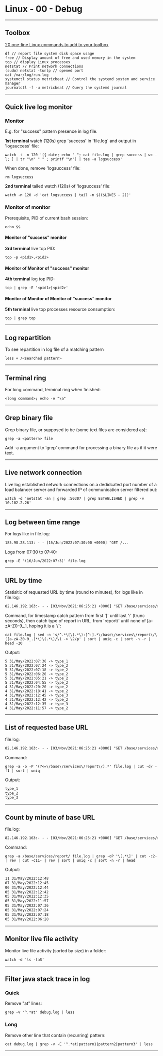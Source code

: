 # Linux - 00 - Debug

***

## Toolbox

[20 one-line Linux commands to add to your toolbox](https://www.redhat.com/sysadmin/one-line-linux-commands)

```console
df // report file system disk space usage
free // Display amount of free and used memory in the system
top // display Linux processes
netstat // Print network connections
(sudo) netstat -tunlp // opened port
cat /var/log/run.log
systemctl status metricbeat // Control the systemd system and service manager
journalctl -f -u metricbeat // Query the systemd journal
```

***

## Quick live log monitor

### Monitor

E.g. for "success" pattern presence in log file.

**1st terminal** watch (120s) grep 'success' in 'file.log' and output in 'logsuccess' file:

```console
watch -t -n 120 '({ date; echo "-"; cat file.log | grep success | wc -l; } | tr "\n" " " ; printf "\n") | tee -a logsuccess'
```

When done, remove 'logsuccess' file:

```console
rm logsuccess
```

**2nd terminal** tailed watch (120s) of 'logsuccess' file:

```console
watch -n 120 -d 'cat logsuccess | tail -n $(($LINES - 2))'
```

### Monitor of monitor

Prerequisite, PID of current bash session:

```console
echo $$
```

#### Monitor of "success" monitor

**3rd terminal** live top PID:

```console
top -p <pid1>,<pid2>
```

#### Monitor of Monitor of "success" monitor

**4th terminal** log top PID:

```console
top | grep -E '<pid1>|<pid2>'
```

#### Monitor of Monitor of Monitor of "success" monitor

**5th terminal** live top processes resource consumption:

```console
top | grep top
```

***

## Log repartition

To see repartition in log file of a matching pattern

```console
less + /<searched pattern>
```

***

## Terminal ring

For long command, terminal ring when finished:

```console
<long command>; echo -e "\a"
```

***

## Grep binary file

Grep binary file, or supposed to be (some text files are considered as):

```console
grep -a <pattern> file
```

Add -a argument to 'grep' command for processing a binary file as if it were text.

***

## Live network connection

Live log established network connections on a dedidcated port number of a load balancer server and forwarded IP of communication server filtered out:

```console
watch -d 'netstat -an | grep :50307 | grep ESTABLISHED | grep -v 10.102.2.26'
```

***

## Log between time range

For logs like in file.log:

```txt
185.98.28.113: - - [16/Jun/2022:07:30:00 +0000] "GET /...
```

Logs from 07:30 to 07:40:

```console
grep -E '(16/Jun/2022:07:3)' file.log
```

***

## URL by time

Statisitic of requested URL by time (round to minutes), for logs like in file.log:

```txt
82.146.192.163:- - - [03/Nov/2021:06:25:21 +0000] "GET /base/services/report/type_2/data...
```

Command, for timestamp catch pattern from first '[' until last ':' (trunc seconds), then catch type of report in URL, from 'report/' until none of \[a-zA-Z0-9_.\], hoping it is a '/':

```console
cat file.log | sed -n 's/^.*\[\(.*\):[^:].*\/base\/services\/report\/\([a-zA-Z0-9_.]*\)\(.*\)/\1 -> \2/p' | sort | uniq -c | sort -n -r | head -20
```

Output:

```console
5 31/May/2022:07:36 -> type_1
5 31/May/2022:07:24 -> type_2
5 31/May/2022:07:18 -> type_2
5 31/May/2022:06:20 -> type_2
5 31/May/2022:05:21 -> type_2
5 31/May/2022:04:55 -> type_2
4 31/May/2022:20:20 -> type_2
4 31/May/2022:18:41 -> type_2
4 31/May/2022:12:45 -> type_3
4 31/May/2022:12:42 -> type_2
4 31/May/2022:12:35 -> type_3
4 31/May/2022:11:57 -> type_2
```

***

## List of requested base URL

file.log:

```txt
82.146.192.163:- - - [03/Nov/2021:06:25:21 +0000] "GET /base/services/report/type_2/data...
```

Command:

```console
grep -a -o -P '(?<=\/base\/services\/report\/).*' file.log | cut -d/ -f1 | sort | uniq
```

Output:

```txt
type_1
type_2
type_3
```

***

## Count by minute of base URL

file.log:

```txt
82.146.192.163:- - - [03/Nov/2021:06:25:21 +0000] "GET /base/services/report/type_2/data...
```

Command:

```console
grep -a /base/services/report/ file.log | grep -oP '\[.*\]' | cut -c2- | rev | cut -c11- | rev | sort | uniq -c | sort -n -r | head
```

Output:

```txt
11 31/May/2022:12:48
07 31/May/2022:12:45
06 31/May/2022:12:44
05 31/May/2022:12:42
05 31/May/2022:12:35
05 31/May/2022:11:57
05 31/May/2022:07:36
05 31/May/2022:07:24
05 31/May/2022:07:18
05 31/May/2022:06:20
```

***

## Monitor live file activity

Monitor live file activity (sorted by size) in a folder:

```console
watch -d 'ls -laS'
```

***

## Filter java stack trace in log

### Quick

Remove "at" lines:

```console
grep -v '^.*at' debug.log | less
```

### Long

Remove other line that contain (recurring) pattern:

```console
cat debug.log | grep -v -E '^.*at|pattern1|pattern2|pattern3' | less
```

***
